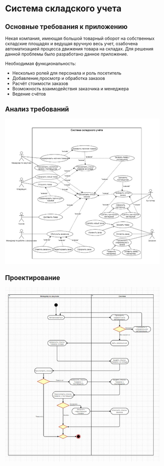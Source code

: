 # Система складского учета

## Основные требования к приложению

Некая компания, имеющая большой товарный оборот на собственных складские площадях и ведущая вручную весь учет, озабочена автоматизацией процесса движения товара на складах. Для решения данной проблемы было разработано данное приложение.


Необходимая функциональность:
- Несколько ролей для персонала и роль посетитель
- Добавление,просмотр и обработка заказов
- Расчёт стоимости заказов
- Возможность взаимодействия заказчика и менеджера
- Ведение счётов

Анализ требований
-----------------

![Use-Case](AsvihzlTvqA.jpg)


Проектирование
--------------

![Activity diagram](Dv8Sjmiaico.jpg)

